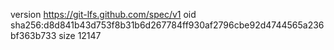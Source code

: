 version https://git-lfs.github.com/spec/v1
oid sha256:d8d841b43d753f8b31b6d267784ff930af2796cbe92d4744565a236bf363b733
size 12147
